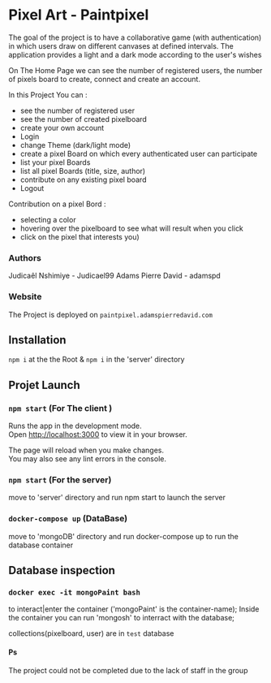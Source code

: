 # Pixel Art - Paintpixel

The goal of the project is to have a collaborative game (with authentication) in which users draw on different canvases at defined intervals.
The application provides a light and a dark mode according to the user's wishes

On The Home Page we can see the number of registered users, the number of pixels board to create, connect and create an account.

In this Project You can :
- see the number of registered user
- see the number of created pixelboard
- create your own account
- Login
- change Theme (dark/light mode)
- create a pixel Board on which every authenticated user can participate
- list your pixel Boards
- list all pixel Boards (title, size, author)
- contribute on any existing pixel board
- Logout

Contribution on a pixel Bord : 
* selecting a color
* hovering over the pixelboard to see what will result when you click
* click on the pixel that interests you)


### Authors
Judicaêl Nshimiye - Judicael99
Adams Pierre David - adamspd

### Website
The Project is deployed on `paintpixel.adamspierredavid.com`

##  Installation

`npm i` at the the Root & `npm i` in the 'server' directory

## Projet Launch

### `npm start` (For The client )

Runs the app in the development mode.\
Open [http://localhost:3000](http://localhost:3000) to view it in your browser.

The page will reload when you make changes.\
You may also see any lint errors in the console.

### `npm start` (For the server)

move to 'server' directory and run npm start to launch the server

###  `docker-compose up` (DataBase)
move to 'mongoDB' directory and run docker-compose up to run the database container

## Database inspection 

### `docker exec -it mongoPaint bash`

to interact|enter the container ('mongoPaint' is the container-name); 
Inside the container you can run 'mongosh' to interract with the database;

collections(pixelboard, user) are in `test` database

#### Ps
The project could not be completed due to the lack of staff in the group

